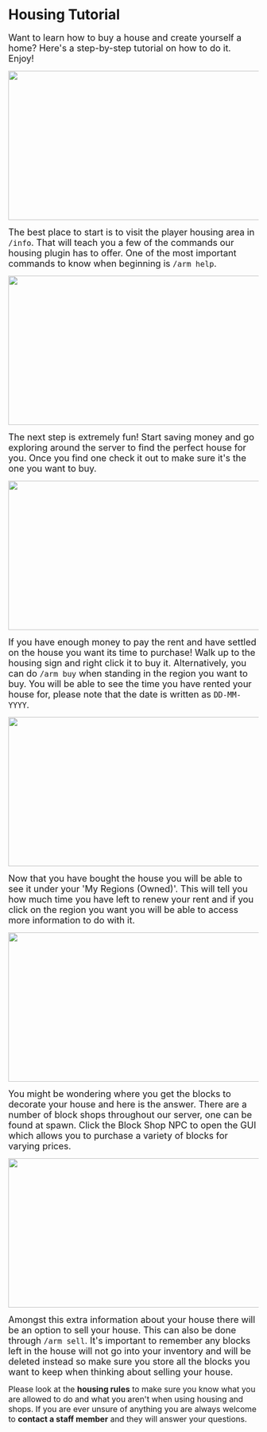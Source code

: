 # Housing Tutorial

<font size=4>Want to learn how to buy a house and create yourself a home? Here's a step-by-step tutorial on how to do it. Enjoy!</font>

<p align=center><img src="https://s3.amazonaws.com/files.enjin.com/765924/modules/forum/attachments/2021-01-12_23.18.38_1610494298.png"
     width="600"
     height="300"></p>

<font size=4>The best place to start is to visit the player housing area in <code>/info</code>. That will teach you a few of the commands our housing plugin has to offer. One of the most important commands to know when beginning is <code>/arm help</code>.</font>

<p align=center><img src="https://s3.amazonaws.com/files.enjin.com/765924/modules/forum/attachments/2021-01-12_23.20.10_1610494491.png"
     width="600"
     height="300"></p>

<font size=4>The next step is extremely fun! Start saving money and go exploring around the server to find the perfect house for you. Once you find one check it out to make sure it's the one you want to buy.</font>

<p align=center><img src="https://s3.amazonaws.com/files.enjin.com/765924/modules/forum/attachments/2021-01-12_23.20.50_1610494872.png"
     width="600"
     height="300"></p>

<font size=4>If you have enough money to pay the rent and have settled on the house you want its time to purchase! Walk up to the housing sign and right click it to buy it. Alternatively, you can do <code>/arm buy</code> when standing in the region you want to buy. You will be able to see the time you have rented your house for, please note that the date is written as <code>DD-MM-YYYY</code>.</font>

<p align=center><img src="https://s3.amazonaws.com/files.enjin.com/765924/modules/forum/attachments/2021-01-12_23.21.16_1610495191.png"
     width="600"
     height="300"></p>

<font size=4>Now that you have bought the house you will be able to see it under your 'My Regions (Owned)'. This will tell you how much time you have left to renew your rent and if you click on the region you want you will be able to access more information to do with it.</font>

<p align=center><img src="https://s3.amazonaws.com/files.enjin.com/765924/modules/forum/attachments/Screenshot+2021-01-12+at+23.55.59_1610495768.png"
     width="600"
     height="300"></p>

<font size=4>You might be wondering where you get the blocks to decorate your house and here is the answer. There are a number of block shops throughout our server, one can be found at spawn. Click the Block Shop NPC to open the GUI which allows you to purchase a variety of blocks for varying prices.</font>

<p align=center><img src="https://s3.amazonaws.com/files.enjin.com/765924/modules/forum/attachments/2021-01-12_23.21.58_1610495276.png"
     width="600"
     height="300"></p>

<font size=4>Amongst this extra information about your house there will be an option to sell your house. This can also be done through <code>/arm sell</code>. It's important to remember any blocks left in the house will not go into your inventory and will be deleted instead so make sure you store all the blocks you want to keep when thinking about selling your house.</font>

<p class= writingcredit><font size=3>Please look at the <b>housing rules</b> to make sure you know what you are allowed to do and what you aren't when using housing and shops. If you are ever unsure of anything you are always welcome to <b>contact a staff member</b> and they will answer your questions.</font></p>